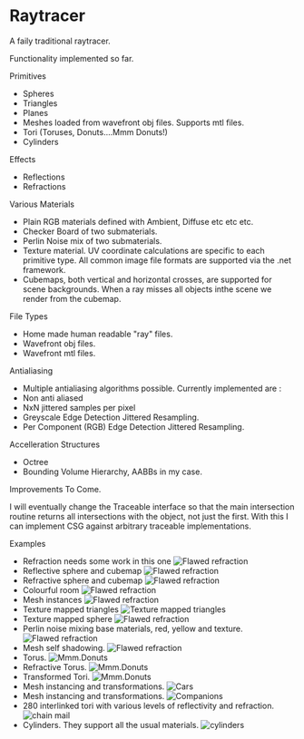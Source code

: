 # Raytracer

A faily traditional raytracer.

Functionality implemented so far.

Primitives
* Spheres
* Triangles
* Planes
* Meshes loaded from wavefront obj files. Supports mtl files.
* Tori (Toruses, Donuts....Mmm Donuts!)
* Cylinders

Effects
* Reflections
* Refractions

Various Materials
* Plain RGB materials defined with Ambient, Diffuse etc etc etc.
* Checker Board of two submaterials.
* Perlin Noise mix of two submaterials.
* Texture material. UV coordinate calculations are specific to each primitive type. All common image file formats are supported via the .net framework.
* Cubemaps, both vertical and horizontal crosses, are supported for scene backgrounds. When a ray misses all objects inthe scene we render from the cubemap.

File Types
* Home made human readable "ray" files.
* Wavefront obj files.
* Wavefront mtl files.

Antialiasing
* Multiple antialiasing algorithms possible. Currently implemented are :  
* Non anti aliased 
* NxN jittered samples per pixel 
* Greyscale Edge Detection Jittered Resampling.
* Per Component (RGB) Edge Detection Jittered Resampling.

Accelleration Structures
* Octree
* Bounding Volume Hierarchy, AABBs in my case.

Improvements To Come.

I will eventually change the Traceable interface so that the main intersection routine returns all intersections with the object, not just the first.
With this I can implement CSG against arbitrary traceable implementations.

Examples
* Refraction needs some work in this one
![Flawed refraction](/OutputImages/RefractiveSphere.jpg?raw=true "Flawed Refraction")
* Reflective sphere and cubemap
![Flawed refraction](/OutputImages/ReflectiveCubemappedSphere.jpg?raw=true "Reflection of cubemap")
* Refractive sphere and cubemap
![Flawed refraction](/OutputImages/RefractiveCubemappedSphere.jpg?raw=true "Refraction of cubemap")
* Colourful room
![Flawed refraction](/OutputImages/Room.jpg?raw=true "Spangly")
* Mesh instances
![Flawed refraction](/OutputImages/Lamps.jpg?raw=true "Mesh instances")
* Texture mapped triangles
![Texture mapped triangles](/OutputImages/LegoCar.jpg?raw=true "Texture mapping on triangles")
* Texture mapped sphere
![Flawed refraction](/OutputImages/Earth.jpg?raw=true "Texture mapping on sphere")
* Perlin noise mixing base materials, red, yellow and texture.
![Flawed refraction](/OutputImages/BurningEarth.jpg?raw=true "Perlin noise mixing base materials")
* Mesh self shadowing.
![Flawed refraction](/OutputImages/LegoCarSelfShadowed.jpg?raw=true "Mesh self shadowing.")
* Torus.
![Mmm.Donuts](/OutputImages/Torus.jpg?raw=true "Torus Primitive.")
* Refractive Torus.
![Mmm.Donuts](/OutputImages/RefractiveTorus.jpg?raw=true "Refractive Torus.")
* Transformed Tori.
![Mmm.Donuts](/OutputImages/TransformedTorusChain.jpg?raw=true "Object transformations.")
* Mesh instancing and transformations.
![Cars](/OutputImages/LegoCars.jpg?raw=true "Object transformations.")
* Mesh instancing and transformations.
![Companions](/OutputImages/Cubes.jpg?raw=true "Object transformations.")
* 280 interlinked tori with various levels of reflectivity and refraction.
![chain mail](/OutputImages/ToriGrid.jpg?raw=true ".")
* Cylinders. They support all the usual materials.
![cylinders](/OutputImages/Cylinders.jpg?raw=true ".")
